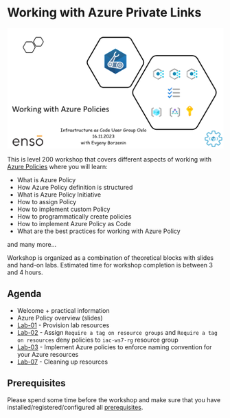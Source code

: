 # Working with Azure Private Links

![logo](assets/images/logo.png)

This is level 200 workshop that covers different aspects of working with [Azure Policies](https://learn.microsoft.com/en-us/azure/governance/policy/overview) where you will learn:

- What is Azure Policy
- How Azure Policy definition is structured
- What is Azure Policy Initiative
- How to assign Policy
- How to implement custom Policy
- How to programmatically create policies
- How to implement Azure Policy as Code
- What are the best practices for working with Azure Policy

and many more...

Workshop is organized as a combination of theoretical blocks with slides and hand-on labs. Estimated time for workshop completion is between 3 and 4 hours.

## Agenda

- Welcome + practical information
- Azure Policy overview (slides)
- [Lab-01](labs/lab-01/index.md) - Provision lab resources
- [Lab-02](labs/lab-02/index.md) - Assign `Require a tag on resource groups` and `Require a tag on resources` deny policies to `iac-ws7-rg` resource group
- [Lab-03](labs/lab-03/index.md) - Implement Azure policies to enforce naming convention for your Azure resources 
- [Lab-07](labs/lab-08/index.md) - Cleaning up resources


## Prerequisites

Please spend some time before the workshop and make sure that you have installed/registered/configured all [prerequisites](./prerequisites.md).